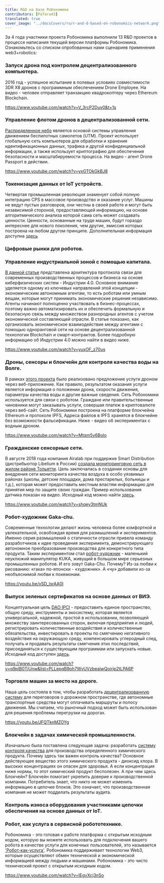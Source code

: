 ```yaml
---
title: R&D на базе Робономики
contributors: [PaTara43]
translated: true
cover_image: "../docsCovers/ru/r-and-d-based-on-robonomics-network.png"
---
```


За 4 года участники проекта Робономика выполнили 13 R&D проектов в процессе написания текущей версии платформы Робономика. Ознакомьтесь со списком опробованных нами сценариев применения web3+robotics:

### Запуск дрона под контролем децентрализованного компьютера.
2016 год - успешное испытание в полевых условиях совместимости 3DR X8 дронов с программным обеспечением Drone Employee. На видео - человек отправляет транзакцию квадрокоптеру через Ethereum Blockchain.

https://www.youtube.com/watch?v=V_3rcP2Duv0&t=1s

### Управление флотом дронов в децентрализованной сети.
[Распределенное небо](https://airmarket.io/wp-content/uploads/2018/09/Distributed-Sky-Whitepaper-v3.0.pdf) является основой системы управления движением беспилотных самолетов (UTM). Проект использует глобальную сеть компьютеров для обработки и хранения идентификационных данных, трафика и другой конфиденциальной информации, а также использует криптографию для обеспечения безопасности и масштабируемости процесса. На видео - агент Drone Passport в действии.

https://www.youtube.com/watch?v=yxGTOkGkBJ8

### Токенизация данных от IoT устройств.
Четвертая промышленная революция знаменует собой полную интеграцию CPS в массовое производство и оказание услуг. Машины не ведут пустых разговоров, они честны в своей работе и могут быть независимой стороной, предоставляющей информацию, на основе алгоритмического анализа которой сама сеть может создавать ценности.
Ценности, основанные на труде машин, будут гораздо интереснее для нового поколения, чем другие, эмиссия которых построена на любом другом принципе. Дополнительная информация доступна [здесь](https://blog.aira.life/tokenization-and-the-4th-industrial-revolution-3208022be747)

### Цифровые рынки для роботов.

### Управление индустриальной зоной с помощью капитала.
[В данной статье](https://ieeexplore.ieee.org/abstract/document/8525391) представлена архитектура протокола связи для современных производственных процессов и бизнеса на основе киберфизических систем - Индустрии 4.0. Основное внимание уделяется одному из ключевых направлений этой концепции - экономическим автономным агентам, то есть роботам или умным вещам, которые могут принимать экономические решения независимо. Агенты начинают полноценно участвовать в бизнес-процессах, поэтому важно автоматизировать их и обеспечить формальную и безопасную связь между множеством разнородных агентов с учетом экономической составляющей отрасли. В статье показано, как организовать экономическое взаимодействие между агентами с помощью одноранговой сети на основе децентрализованной технологии Blockchain и смарт-контрактов. Более подробную информацию об Индустрии 4.0 можно найти в видео ниже.

https://www.youtube.com/watch?v=yuxOF_z70us

### Дроны, сенсоры и блокчейн для контроля качества воды на Волге.
В рамках [этого проекта](https://github.com/airalab/drone_on_volga) было реализовано предложение услуги дроном через веб-приложение. Как правило, результатом оказания услуги является информация о положении дрона, скорости движения, параметры качества воды и другие важные сведения.
Сеть Робономики используется для связи с роботом. Граждане или правительственные чиновники могут заказывать услуги, совершая платеж в криптовалюте через веб-сайт. Сеть Робономики построена на платформе блокчейна Ethereum и протоколе IPFS, Адреса файлов в IPFS хранятся в блокчейне без возможности фальсификации.
Ниже - видео об экспериментах с водным дроном.

https://www.youtube.com/watch?v=Mtqm5y6Bolo

### Гражданские сенсорные сети.
В августе 2018 года компания Airalab при поддержке Smart Distribution (дистрибьютор Libelium в России) [создала мониторинговую сеть в жилом районе Тольятти](https://www.libelium.com/libeliumworld/success-stories/preventing-asthsma-sensor-network-air-quality-pm10-dust-in-play-area/). Цель заключалась в создании основы для внедрения сети мониторинга качества воздуха в особо уязвимых районах (школы, детские площадки, дома престарелых, больницы и т.д.), которая может предоставить местным властям информацию для принятия мер по защите своих граждан.
Пример использования датчика показан на видео. Исходный код можно найти [здесь](https://github.com/airalab/sensors-connectivity).

https://www.youtube.com/watch?v=shqey3tmNUk

### Робот-художник Gaka-chu.
Современные технологии делают жизнь человека более комфортной и увлекательной, освобождая время для размышлений и экспериментов. Именно серия размышлений о статичности отрасли привела команду разработчиков к идее проведения эксперимента, демонстрирующего автономное преобразование производства для конкретного типа продукта.
Таким экспериментом стал [робот-художник](https://github.com/airalab/robot_painter/) - маленький неуклюжий манипулятор KUKA, живущий в большом мире серьезных промышленных роботов. И его зовут Gaka-Chu. Почему? Из-за любви к рисованию: «гака» по-японски - «художник». А «чу» добавили из-за необъяснимой любви к покемонам.

https://youtu.be/xSD_lsrAA0I

### Выпуск зеленых сертификатов на основе данных от ВИЭ.
Концептуальная цель [DAO IPCI](https://ipci.io/ru/) - предоставить единое пространство, общую среду, инструменты и экосистему, которая является универсальной, надежной, простой в использовании, позволяющей множеству заинтересованных сторон, включая предприятия и людей, регистрировать количественные воздействия и количественные обязательства, инвестировать в проекты по смягчению негативного воздействия на окружающую среду, компенсировать углеродный след, получать и продавать результаты смягчения этих последствий, присоединяться к существующим программам или запускать новые. Исходный код доступен [здесь](https://github.com/DAO-IPCI/DAO-IPCI).

https://www.youtube.com/watch?v=q9plB0TjUnw&list=PLLepqB9oh7WvUVzbeaiwQojrip2tLPA6P

### Торговля машин за место на дороге.
Наша цель состояла в том, чтобы разработать [децентрализованную систему](https://github.com/khssnv/mobi_grand_challenge) для переговоров о дорожном пространстве, где автономные транспортные средства могут оплачивать маршруты и полосу движения. Мы считаем, что рыночный подход может быть использован для решения проблемы перегрузки на дорогах.

https://youtu.be/JFQTknMZOYg

### Блокчейн в задачах химической промышленности.
Изначально была поставлена следующая задача: разработать [систему контроля качества](https://github.com/Vourhey/chemistry-quality-control) для производства определенного химического продукта. Почему здесь так важен контроль качества? Основное действующее вещество этого химического продукта - диоксид хлора. В высоких концентрациях он опасен для здоровья. А если концентрация ниже нормы, то этот химический продукт бесполезен.
А при чем здесь Блокчейн? Блокчейн помогает укрепить доверие к производственной компании. Потребитель знает, что никто не может изменить информацию в цепочке блоков. Это означает, что производственная компания не может подделать результаты аудита.

### Контроль износа оборудования  участниками цепочки обеспечения на основе данных от IoT.  

### Робот, как услуга в сервисной робототехнике.
Робономика - это готовая к работе платформа с открытым исходным кодом, которую вы можете использовать для подключения вашего робота в качестве услуги для конечных пользователей, это называется ['Робот-как-услуга'](https://blog.aira.life/how-can-you-hire-a-robot-176ba29da565). Робономика поддерживает технологии Web3, которые осуществляют обмен технической и экономической информацией между людьми и машинами. Робономика - это чисто технический проект с открытым исходным кодом.

https://www.youtube.com/watch?v=IEgvXcj3nSo
